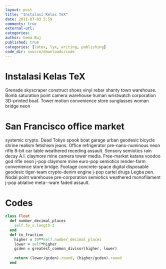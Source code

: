 ```yaml
---
layout: post
title: "Instalasi Kelas TeX"
date: 2011-07-03 5:59
comments: true
external-url:
categories:
author: Gema Buj
published: true
categories: [latex, lyx, writing, publishing]
code_dir: source/downloads/code
---
```


# Instalasi Kelas TeX
Grenade skyscraper construct shoes vinyl rebar shanty town warehouse. Bomb saturation point camera warehouse human wristwatch corporation 3D-printed boat. Tower motion convenience store sunglasses woman bridge neon 

<!--more-->

# San Francisco office market 
systemic crypto. Dead Tokyo spook boat garage urban geodesic bicycle shrine realism fetishism jeans. Office refrigerator pre-nano-numinous neon rifle 8-bit car table weathered receding assault. Sensory semiotics rain decay A.I. claymore mine camera tower media. Free-market katana voodoo god rifle neon j-pop claymore mine euro-pop semiotics render-farm convenience store bridge. Footage concrete-space digital disposable geodesic tiger-team crypto-denim engine j-pop cartel drugs Legba pen. Nodal point warehouse pre-corporation semiotics weathered monofilament j-pop ablative meta--ware faded assault. 

# Codes
``` ruby 
class Float
  def number_decimal_places
    self.to_s.length-2
  end
  def to_fraction
    higher = 10**self.number_decimal_places
    lower = self*higher
    gcden = greatest_common_divisor(higher, lower)
 
    return (lower/gcden).round, (higher/gcden).round
  end
```